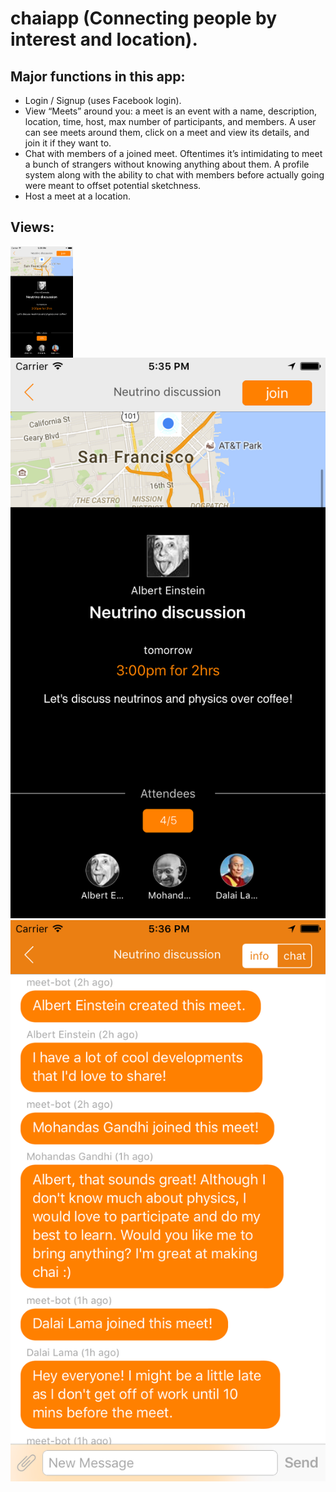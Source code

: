 # chaiapp (Connecting people by interest and location).

## Major functions in this app:

- Login / Signup (uses Facebook login).
- View “Meets” around you: a meet is an event with a name, description, location, time, host, max number of participants, and members. A user can see meets around them, click on a meet and view its details, and join it if they want to. 
- Chat with members of a joined meet. Oftentimes it’s intimidating to meet a bunch of strangers without knowing anything about them. A profile system along with the ability to chat with members before actually going were meant to offset potential sketchness. 
- Host a meet at a location.

## Views:

<img src="/screenshots/MeetJoin.png?raw=true" align="left" width="100"></img>
![chaiapp meetJoin](/screenshots/MeetJoin.png?raw=true "Join Meet")
![chaiapp meetChat](/screenshots/MeetChat.png?raw=true "Chat with Members of Joined Meet")






